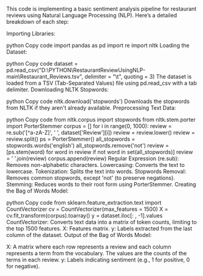 This code is implementing a basic sentiment analysis pipeline for restaurant reviews using Natural Language Processing (NLP). Here’s a detailed breakdown of each step:

Importing Libraries:

python
Copy code
import pandas as pd
import re
import nltk
Loading the Dataset:

python
Copy code
dataset = pd.read_csv("D:\PYTHON\RestaurantReviewUsingNLP-main\Restaurant_Reviews.tsv", delimiter = "\t", quoting = 3)
The dataset is loaded from a TSV (Tab-Separated Values) file using pd.read_csv with a tab delimiter.
Downloading NLTK Stopwords:

python
Copy code
nltk.download('stopwords')
Downloads the stopwords from NLTK if they aren't already available.
Preprocessing Text Data:

python
Copy code
from nltk.corpus import stopwords
from nltk.stem.porter import PorterStemmer
corpus = []
for i in range(0, 1000):
    review = re.sub('[^a-zA-Z]', ' ', dataset['Review'][i])
    review = review.lower()
    review = review.split()
    ps = PorterStemmer()
    all_stopwords = stopwords.words('english')
    all_stopwords.remove('not')
    review = [ps.stem(word) for word in review if not word in set(all_stopwords)]
    review = ' '.join(review)
    corpus.append(review)
Regular Expression (re.sub): Removes non-alphabetic characters.
Lowercasing: Converts the text to lowercase.
Tokenization: Splits the text into words.
Stopwords Removal: Removes common stopwords, except 'not' (to preserve negations).
Stemming: Reduces words to their root form using PorterStemmer.
Creating the Bag of Words Model:

python
Copy code
from sklearn.feature_extraction.text import CountVectorizer
cv = CountVectorizer(max_features = 1500)
X = cv.fit_transform(corpus).toarray()
y = dataset.iloc[: , -1].values
CountVectorizer: Converts text data into a matrix of token counts, limiting to the top 1500 features.
X: Features matrix.
y: Labels extracted from the last column of the dataset.
Output of the Bag of Words Model:

X: A matrix where each row represents a review and each column represents a term from the vocabulary. The values are the counts of the terms in each review.
y: Labels indicating sentiment (e.g., 1 for positive, 0 for negative).

